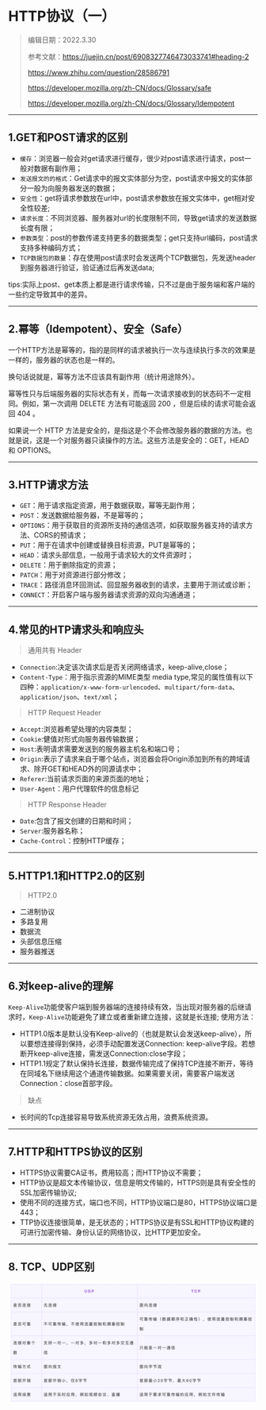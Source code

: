 # HTTP协议（一）
>编辑日期：2022.3.30
>
>参考文献：https://juejin.cn/post/6908327746473033741#heading-2
>
>https://www.zhihu.com/question/28586791
>
>https://developer.mozilla.org/zh-CN/docs/Glossary/safe
>
>https://developer.mozilla.org/zh-CN/docs/Glossary/Idempotent
----------
## 1.GET和POST请求的区别
- `缓存`：浏览器一般会对get请求进行缓存，很少对post请求进行请求，post一般对数据有副作用；
- `发送报文的的格式`：Get请求中的报文实体部分为空，post请求中报文的实体部分一般为向服务器发送的数据；
- `安全性`：get将请求参数放在url中，post请求参数放在报文实体中，get相对安全性较差;
- `请求长度`：不同浏览器、服务器对url的长度限制不同，导致get请求的发送数据长度有限；
- `参数类型`：post的参数传递支持更多的数据类型；get只支持url编码，post请求支持多种编码方式；
- `TCP数据包的数量`：存在使用post请求时会发送两个TCP数据包，先发送header到服务器进行验证，验证通过后再发送data;

tips:实际上post、get本质上都是进行请求传输，只不过是由于服务端和客户端的一些约定导致其中的差异。

--------
## 2.幂等（Idempotent）、安全（Safe）
一个HTTP方法是幂等的，指的是同样的请求被执行一次与连续执行多次的效果是一样的，服务器的状态也是一样的。

换句话说就是，幂等方法不应该具有副作用（统计用途除外）。

幂等性只与后端服务器的实际状态有关，而每一次请求接收到的状态码不一定相同。例如，第一次调用 DELETE 方法有可能返回 200 ，但是后续的请求可能会返回 404 。

如果说一个 HTTP 方法是安全的，是指这是个不会修改服务器的数据的方法。也就是说，这是一个对服务器只读操作的方法。这些方法是安全的：GET，HEAD 和 OPTIONS。

----------

## 3.HTTP请求方法
- `GET`：用于请求指定资源，用于数据获取，幂等无副作用；
- `POST`：发送数据给服务器，不是幂等的；
- `OPTIONS`：用于获取目的资源所支持的通信选项，如获取服务器支持的请求方法、CORS的预请求；
- `PUT`：用于在请求中创建或替换目标资源，PUT是幂等的；
- `HEAD`：请求头部信息，一般用于请求较大的文件资源时；
- `DELETE`：用于删除指定的资源；
- `PATCH`：用于对资源进行部分修改；
- `TRACE`：路径消息环回测试、回显服务器收到的请求，主要⽤于测试或诊断；
- `CONNECT`：开启客户端与服务器请求资源的双向沟通通道；

-----
## 4.常见的HTP请求头和响应头
> 通用共有 Header
- `Connection`:决定该次请求后是否关闭网络请求，keep-alive,close；
- `Content-Type`：用于指示资源的MIME类型 media type,常见的属性值有以下四种：`application/x-www-form-urlencoded`、`multipart/form-data`、`application/json`、`text/xml`；



> HTTP Request Header
- `Accept`:浏览器希望处理的内容类型；
- `Cookie`:健值对形式向服务器传输数据；
- `Host`:表明请求需要发送到的服务器主机名和端口号；
- `Origin`:表示了请求来自于哪个站点，浏览器会将Origin添加到所有的跨域请求、除开GET和HEAD外的同源请求中；
- `Referer`:当前请求页面的来源页面的地址；
- `User-Agent`：用户代理软件的信息标记

> HTTP Response Header
- `Date`:包含了报文创建的日期和时间；
- `Server`:服务器名称；
- `Cache-Control`：控制HTTP缓存；

--------
## 5.HTTP1.1和HTTP2.0的区别
>HTTP2.0
- 二进制协议
- 多路复用
- 数据流
- 头部信息压缩
- 服务器推送

------
## 6.对keep-alive的理解
`Keep-Alive`功能使客户端到服务器端的连接持续有效，当出现对服务器的后继请求时，`Keep-Alive`功能避免了建立或者重新建立连接，这就是长连接;
使用方法：
- HTTP1.0版本是默认没有Keep-alive的（也就是默认会发送keep-alive），所以要想连接得到保持，必须手动配置发送Connection: keep-alive字段。若想断开keep-alive连接，需发送Connection:close字段；
- HTTP1.1规定了默认保持长连接，数据传输完成了保持TCP连接不断开，等待在同域名下继续用这个通道传输数据。如果需要关闭，需要客户端发送Connection：close首部字段。

>缺点
- 长时间的Tcp连接容易导致系统资源无效占用，浪费系统资源。

-----
## 7.HTTP和HTTPS协议的区别
- HTTPS协议需要CA证书，费用较高；而HTTP协议不需要；
- HTTP协议是超文本传输协议，信息是明文传输的，HTTPS则是具有安全性的SSL加密传输协议;
- 使用不同的连接方式，端口也不同，HTTP协议端口是80，HTTPS协议端口是443；
- TTP协议连接很简单，是无状态的；HTTPS协议是有SSL和HTTP协议构建的可进行加密传输、身份认证的网络协议，比HTTP更加安全。

------
## 8. TCP、UDP区别
![区别](https://raw.githubusercontent.com/MoreCodeByTR/static-resources/master/imgs/HTTP/tcp-udp-diff.png)